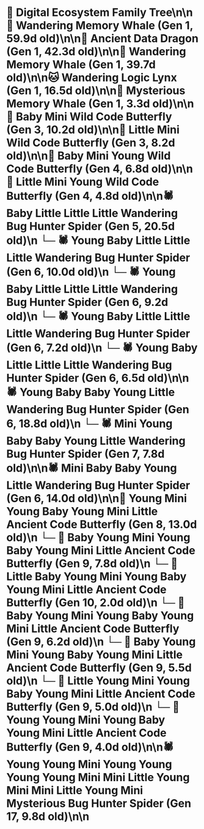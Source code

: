 # 🌳 Digital Ecosystem Family Tree\n\n🐋 Wandering Memory Whale (Gen 1, 59.9d old)\n\n🐉 Ancient Data Dragon (Gen 1, 42.3d old)\n\n🐋 Wandering Memory Whale (Gen 1, 39.7d old)\n\n🐱 Wandering Logic Lynx (Gen 1, 16.5d old)\n\n🐋 Mysterious Memory Whale (Gen 1, 3.3d old)\n\n🦋 Baby Mini Wild Code Butterfly (Gen 3, 10.2d old)\n\n🦋 Little Mini Wild Code Butterfly (Gen 3, 8.2d old)\n\n🦋 Baby Mini Young Wild Code Butterfly (Gen 4, 6.8d old)\n\n🦋 Little Mini Young Wild Code Butterfly (Gen 4, 4.8d old)\n\n🕷️ Baby Little Little Little Wandering Bug Hunter Spider (Gen 5, 20.5d old)\n  └─ 🕷️ Young Baby Little Little Little Wandering Bug Hunter Spider (Gen 6, 10.0d old)\n  └─ 🕷️ Young Baby Little Little Little Wandering Bug Hunter Spider (Gen 6, 9.2d old)\n  └─ 🕷️ Young Baby Little Little Little Wandering Bug Hunter Spider (Gen 6, 7.2d old)\n  └─ 🕷️ Young Baby Little Little Little Wandering Bug Hunter Spider (Gen 6, 6.5d old)\n\n🕷️ Young Baby Baby Young Little Wandering Bug Hunter Spider (Gen 6, 18.8d old)\n  └─ 🕷️ Mini Young Baby Baby Young Little Wandering Bug Hunter Spider (Gen 7, 7.8d old)\n\n🕷️ Mini Baby Baby Young Little Wandering Bug Hunter Spider (Gen 6, 14.0d old)\n\n🦋 Young Mini Young Baby Young Mini Little Ancient Code Butterfly (Gen 8, 13.0d old)\n  └─ 🦋 Baby Young Mini Young Baby Young Mini Little Ancient Code Butterfly (Gen 9, 7.8d old)\n    └─ 🦋 Little Baby Young Mini Young Baby Young Mini Little Ancient Code Butterfly (Gen 10, 2.0d old)\n  └─ 🦋 Baby Young Mini Young Baby Young Mini Little Ancient Code Butterfly (Gen 9, 6.2d old)\n  └─ 🦋 Baby Young Mini Young Baby Young Mini Little Ancient Code Butterfly (Gen 9, 5.5d old)\n  └─ 🦋 Little Young Mini Young Baby Young Mini Little Ancient Code Butterfly (Gen 9, 5.0d old)\n  └─ 🦋 Young Young Mini Young Baby Young Mini Little Ancient Code Butterfly (Gen 9, 4.0d old)\n\n🕷️ Young Young Mini Young Young Young Young Mini Mini Little Young Mini Mini Little Young Mini Mysterious Bug Hunter Spider (Gen 17, 9.8d old)\n\n
